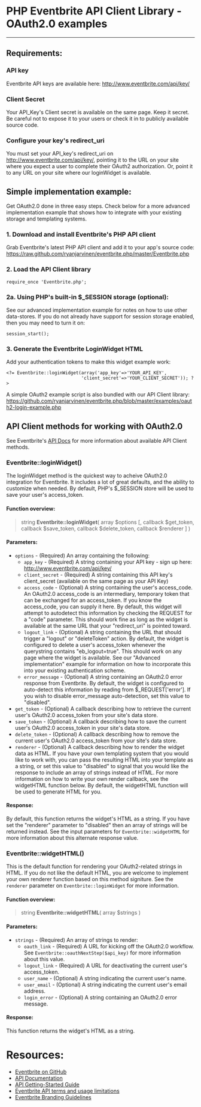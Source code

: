 # PHP Eventbrite API Client Library - OAuth2.0 examples  
---------------------------------------------------------
## Requirements: ##
### API key ###
Eventbrite API keys are available here: http://www.eventbrite.com/api/key/
### Client Secret ###
Your API_Key's Client secret is available on the same page.  Keep it secret.  Be careful not to expose it to your users or check it in to publicly available source code.
### Configure your key's redirect_uri ###
You must set your API_key's redirect_uri on http://www.eventbrite.com/api/key/, pointing it to the URL on your site where you expect a user to complete their OAuth2 authorization.  Or, point it to any URL on your site where our loginWidget is available.

## Simple implementation example: ##
Get OAuth2.0 done in three easy steps.  Check below for a more advanced implementation example that shows how to integrate with your existing storage and templating systems.

### 1. Download and install Eventbrite's PHP API client ###
Grab Eventbrite's latest PHP API client and add it to your app's source code: https://raw.github.com/ryanjarvinen/eventbrite.php/master/Eventbrite.php

### 2. Load the API Client library ###

    require_once 'Eventbrite.php';

### 2a. Using PHP's built-in $_SESSION storage (optional):  ###
See our advanced implementation example for notes on how to use other data-stores.
If you do not already have support for session storage enabled, then you may need to turn it on:

    session_start();

### 3. Generate the Eventbrite LoginWidget HTML ###
Add your authentication tokens to make this widget example work:

    <?= Eventbrite::loginWidget(array('app_key'=>'YOUR_API_KEY', 
                                'client_secret'=>'YOUR_CLIENT_SECRET')); ?>

A simple OAuth2 example script is also bundled with our API Client library:
https://github.com/ryanjarvinen/eventbrite.php/blob/master/examples/oauth2-login-example.php

## API Client methods for working with OAuth2.0 ##
See Eventbrite's [API Docs](http://developer.eventbrite.com/doc) for more information about available API Client methods.

### Eventbrite::loginWidget() ###
The loginWidget method is the quickest way to acheive OAuth2.0 integration for Eventbrite. It includes a lot of great defaults, and the ability to customize when needed.  By default, PHP's $_SESSION store will be used to save your user's access_token.

#### Function overview: ####
> string <b>Eventbrite::loginWidget</b>( array $options [, callback $get_token, callback $save_token, callback $delete_token, callback $renderer ] )

#### Parameters: ####
* `options` - (Required) An array containing the following:
    * `app_key` - (Required) A string containing your API key - sign up here: http://www.eventbrite.com/api/key/
    * `client_secret` - (Required) A string containing this API key's client_secret (available on the same page as your API Key)
    * `access_code` - (Optional) A string containing the user's access_code. An OAuth2.0 access_code is an intermediary, temporary token that can be exchanged for an access_token.  If you know the access_code, you can supply it here.  By default, this widget will attempt to autodetect this information by checking the REQUEST for a "code" parameter. This should work fine as long as the widget is available at the same URL that your "redirect_uri" is pointed toward.
    * `logout_link` - (Optional) A string containing the URL that should trigger a "logout" or "deleteToken" action.  By default, the widget is configured to delete a user's access_token whenever the querystring contains "eb_logout=true".  This should work on any page where the widget is available.  See our "Advanced implementation" example for information on how to incorporate this into your existing authentication scheme.
    * `error_message` - (Optional) A string containing an OAuth2.0 error response from Eventbrite.  By default, the widget is configured to auto-detect this information by reading from $_REQUEST['error'].  If you wish to disable error_message auto-detection, set this value to "disabled".
* `get_token` - (Optional) A callback describing how to retrieve the current user's OAuth2.0 access_token from your site's data store.
* `save_token` - (Optional) A callback describing how to save the current user's OAuth2.0 access_token in your site's data store.
* `delete_token` - (Optional) A callback describing how to remove the current user's OAuth2.0 access_token from your site's data store.
* `renderer` - (Optional) A callback describing how to render the widget data as HTML.  If you have your own templating system that you would like to work with, you can pass the resulting HTML into your template as a string, or set this value to "disabled" to signal that you would like the response to include an array of strings instead of HTML.  For more information on how to write your own render callback, see the widgetHTML function below.  By default, the widgetHTML function will be used to generate HTML for you.

#### Response: ####
By default, this function returns the widget's HTML as a string. If you have set the "renderer" parameter to "disabled" then an array of strings will be returned instead.  See the input parameters for `Eventbrite::widgetHTML` for more information about this alternate response value.

### Eventbrite::widgetHTML() ###
This is the default function for rendering your OAuth2-related strings in HTML.  If you do not like the default HTML, you are welcome to implement your own renderer function based on this method signiture.  See the `renderer` parameter on `Eventbrite::loginWidget` for more information.

#### Function overview: ####
> string <b>Eventbrite::widgetHTML</b>( array $strings )

#### Parameters: ####
* `strings` - (Required) An array of strings to render:
    * `oauth_link` - (Required) A URL for kicking off the OAuth2.0 workflow. See `Eventbrite::oauthNextStep($api_key)` for more information about this value.
    * `logout_link` - (Required) A URL for deactivating the current user's access_token.
    * `user_name` - (Optional) A string indicating the current user's name.
    * `user_email` - (Optional) A string indicating the current user's email address.
    * `login_error` - (Optional) A string containing an OAuth2.0 error message.

#### Response: ####
This function returns the widget's HTML as a string.

# Resources: #
* <a href="http://eventbrite.github.com/">Eventbrite on GitHub</a>
* <a href="http://developer.eventbrite.com/doc/">API Documentation</a>
* <a href="http://developer.eventbrite.com/doc/getting-started/">API Getting-Started Guide</a>
* <a href="http://developer.eventbrite.com/terms/">Eventbrite API terms and usage limitations</a>
* <a href="http://developer.eventbrite.com/news/branding/">Eventbrite Branding Guidelines</a>
